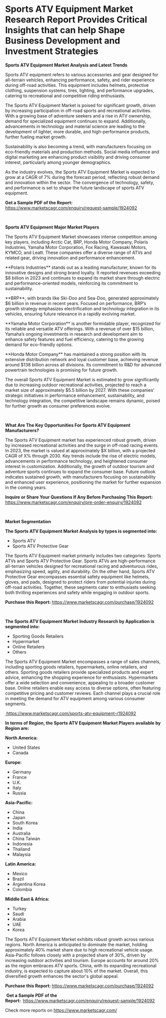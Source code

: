 <p><h1>Sports ATV Equipment Market Research Report Provides Critical Insights that can help Shape Business Development and Investment Strategies</h1></p><p><strong>Sports ATV Equipment Market Analysis and Latest Trends</strong></p>
<p><p>Sports ATV equipment refers to various accessories and gear designed for all-terrain vehicles, enhancing performance, safety, and rider experience during off-road activities. This equipment includes helmets, protective clothing, suspension systems, tires, lighting, and performance upgrades, catering to recreational and competitive riding enthusiasts.</p><p>The Sports ATV Equipment Market is poised for significant growth, driven by increasing participation in off-road sports and recreational activities. With a growing base of adventure seekers and a rise in ATV ownership, demand for specialized equipment continues to expand. Additionally, advancements in technology and material science are leading to the development of lighter, more durable, and high-performance products, further fueling market growth. </p><p>Sustainability is also becoming a trend, with manufacturers focusing on eco-friendly materials and production methods. Social media influence and digital marketing are enhancing product visibility and driving consumer interest, particularly among younger demographics. </p><p>As the industry evolves, the Sports ATV Equipment Market is expected to grow at a CAGR of 7% during the forecast period, reflecting robust demand and innovation within the sector. The convergence of technology, safety, and performance is set to shape the future landscape of sports ATV equipment.</p></p>
<p><strong>Get a Sample PDF of the Report:&nbsp;</strong> <a href="https://www.marketscagr.com/enquiry/request-sample/1924092?utm_campaign=2893&utm_medium=2&utm_source=Github&utm_content=ia&utm_term=28032025&utm_id=sports-atv-equipment">https://www.marketscagr.com/enquiry/request-sample/1924092</a></p>
<p>&nbsp;</p>
<p><strong>Sports ATV Equipment Major Market Players</strong></p>
<p><p>The Sports ATV Equipment Market showcases intense competition among key players, including Arctic Cat, BRP, Honda Motor Company, Polaris Industries, Yamaha Motor Corporation, Fox Racing, Kawasaki Motors, KYMCO, and Leatt. These companies offer a diverse range of ATVs and related gear, driving innovation and performance enhancement.</p><p>**Polaris Industries** stands out as a leading manufacturer, known for its innovative designs and strong brand loyalty. It reported revenues exceeding $8 billion in 2023 and continues to expand its market share through electric and performance-oriented models, reinforcing its commitment to sustainability.</p><p>**BRP**, with brands like Ski-Doo and Sea-Doo, generated approximately $6 billion in revenue in recent years. Focused on performance, BRP’s growth strategy emphasizes electrification and technology integration in its vehicles, ensuring future relevance in a rapidly evolving market.</p><p>**Yamaha Motor Corporation** is another formidable player, recognized for its reliable and versatile ATV offerings. With a revenue of over $15 billion, Yamaha’s ongoing investments in research and development aim to enhance safety features and fuel efficiency, catering to the growing demand for eco-friendly options.</p><p>**Honda Motor Company** has maintained a strong position with its extensive distribution network and loyal customer base, achieving revenue around $138 billion across all divisions. Its commitment to R&D for advanced powertrain technologies is promising for future growth.</p><p>The overall Sports ATV Equipment Market is estimated to grow significantly due to increasing outdoor recreational activities, projected to reach a market size of approximately $5.5 billion by 2027. With these companies’ strategic initiatives in performance enhancement, sustainability, and technology integration, the competitive landscape remains dynamic, poised for further growth as consumer preferences evolve.</p></p>
<p>&nbsp;</p>
<p><strong>What Are The Key Opportunities For Sports ATV Equipment Manufacturers?</strong></p>
<p><p>The Sports ATV Equipment market has experienced robust growth, driven by increased recreational activities and the surge in off-road racing events. In 2023, the market is valued at approximately $X billion, with a projected CAGR of X% through 2030. Key trends include the rise of electric models, advancements in performance technology, and heightened consumer interest in customization. Additionally, the growth of outdoor tourism and adventure sports continues to expand the consumer base. Future outlook indicates sustained growth, with manufacturers focusing on sustainability and enhanced user experience, positioning the market for further expansion in the coming years.</p></p>
<p><strong>Inquire or Share Your Questions If Any Before Purchasing This Report:</strong> <a href="https://www.marketscagr.com/enquiry/pre-order-enquiry/1924092?utm_campaign=2893&utm_medium=2&utm_source=Github&utm_content=ia&utm_term=28032025&utm_id=sports-atv-equipment">https://www.marketscagr.com/enquiry/pre-order-enquiry/1924092</a></p>
<p>&nbsp;</p>
<p><strong>Market Segmentation</strong></p>
<p><strong>The Sports ATV Equipment Market Analysis by types is segmented into:</strong></p>
<p><ul><li>Sports ATV</li><li>Sports ATV Protective Gear</li></ul></p>
<p><p>The Sports ATV Equipment market primarily includes two categories: Sports ATVs and Sports ATV Protective Gear. Sports ATVs are high-performance all-terrain vehicles designed for recreational racing and adventurous rides, emphasizing speed, agility, and durability. On the other hand, Sports ATV Protective Gear encompasses essential safety equipment like helmets, gloves, and pads, designed to protect riders from potential injuries during off-road activities. Together, these segments cater to enthusiasts seeking both thrilling experiences and safety while engaging in outdoor sports.</p></p>
<p><strong>Purchase this Report:&nbsp;</strong><a href="https://www.marketscagr.com/purchase/1924092?utm_campaign=2893&utm_medium=2&utm_source=Github&utm_content=ia&utm_term=28032025&utm_id=sports-atv-equipment">https://www.marketscagr.com/purchase/1924092</a></p>
<p>&nbsp;</p>
<p><strong>The Sports ATV Equipment Market Industry Research by Application is segmented into:</strong></p>
<p><ul><li>Sporting Goods Retailers</li><li>Hypermarket</li><li>Online Retailers</li><li>Others</li></ul></p>
<p><p>The Sports ATV Equipment Market encompasses a range of sales channels, including sporting goods retailers, hypermarkets, online retailers, and others. Sporting goods retailers provide specialized products and expert advice, enhancing the shopping experience for enthusiasts. Hypermarkets offer a wide selection and convenience, appealing to a broader customer base. Online retailers enable easy access to diverse options, often featuring competitive pricing and customer reviews. Each channel plays a crucial role in meeting the demand for ATV equipment among various consumer segments.</p></p>
<p><a href="https://www.marketscagr.com/sports-atv-equipment-r1924092?utm_campaign=2893&utm_medium=2&utm_source=Github&utm_content=ia&utm_term=28032025&utm_id=sports-atv-equipment">&nbsp;https://www.marketscagr.com/sports-atv-equipment-r1924092</a></p>
<p><strong>In terms of Region, the Sports ATV Equipment Market Players available by Region are:</strong></p>
<p>
    <p> <strong> North America: </strong>
        <ul>
            <li>United States</li>
            <li>Canada</li>
        </ul>
        </p> 
    <p> <strong> Europe: </strong>
        <ul>
            <li>Germany</li>
            <li>France</li>
            <li>U.K.</li>
            <li>Italy</li>
            <li>Russia</li>
        </ul>
        </p> 
    <p> <strong> Asia-Pacific: </strong>
        <ul>
            <li>China</li>
            <li>Japan</li>
            <li>South Korea</li>
            <li>India</li>
            <li>Australia</li>
            <li>China Taiwan</li>
            <li>Indonesia</li>
            <li>Thailand</li>
            <li>Malaysia</li>
        </ul>
        </p> 
    <p> <strong> Latin America: </strong>
        <ul>
            <li>Mexico</li>
            <li>Brazil</li>
            <li>Argentina Korea</li>
            <li>Colombia</li>
        </ul>
        </p> 
    <p> <strong> Middle East & Africa: </strong>
        <ul>
            <li>Turkey</li>
            <li>Saudi</li>
            <li>Arabia</li>
            <li>UAE</li>
            <li>Korea</li>
        </ul>
    </p>
    </p>
<p><p>The Sports ATV Equipment Market exhibits robust growth across various regions. North America is anticipated to dominate the market, holding approximately 40% market share due to high recreational vehicle usage. Asia-Pacific follows closely with a projected share of 30%, driven by increasing outdoor activities and tourism. Europe accounts for around 20% as the region embraces ATV sports. China, with its expanding recreational industry, is expected to capture about 10% of the market. Overall, this diversified growth enhances the sector's global appeal.</p></p>
<p><strong>Purchase this Report: </strong><a href="https://www.marketscagr.com/purchase/1924092?utm_campaign=2893&utm_medium=2&utm_source=Github&utm_content=ia&utm_term=28032025&utm_id=sports-atv-equipment">https://www.marketscagr.com/purchase/1924092</a></p>
<p>&nbsp;<strong>Get a Sample PDF of the Report:&nbsp;&nbsp;</strong><a href="https://www.marketscagr.com/enquiry/request-sample/1924092?utm_campaign=2893&utm_medium=2&utm_source=Github&utm_content=ia&utm_term=28032025&utm_id=sports-atv-equipment">https://www.marketscagr.com/enquiry/request-sample/1924092</a></p>
<p><strong></strong></p>
<p>Check more reports on <a href="https://www.marketscagr.com/?utm_campaign=2893&utm_medium=2&utm_source=Github&utm_content=ia&utm_term=28032025&utm_id=sports-atv-equipment">https://www.marketscagr.com/</a></p>